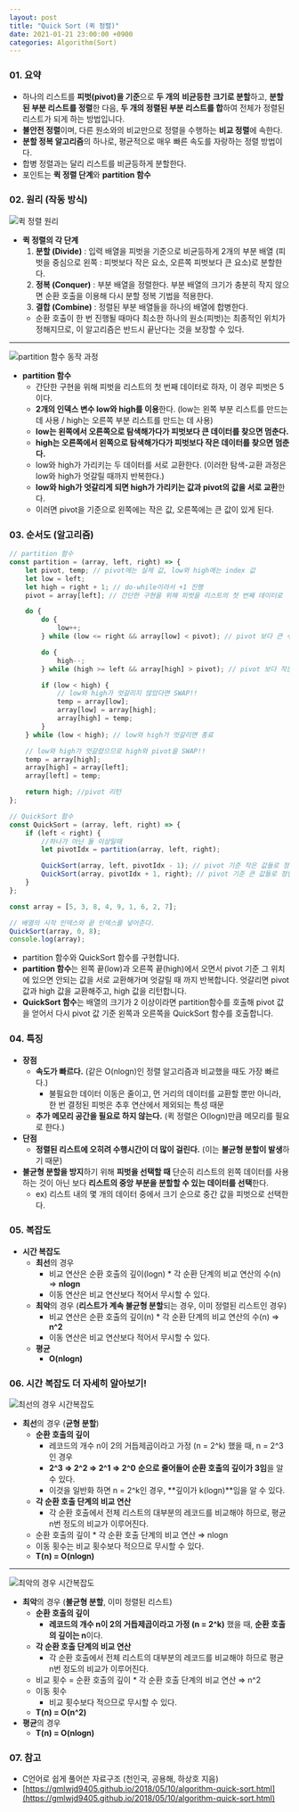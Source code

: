 ```yaml
---
layout: post
title: "Quick Sort (퀵 정렬)"
date: 2021-01-21 23:00:00 +0900
categories: Algorithm(Sort)
---
```


### 01. 요약

- 하나의 리스트를 **피벗(pivot)을 기준**으로 **두 개의** **비균등한** **크기로 분할**하고, **분할된 부분 리스트를 정렬**한 다음, **두 개의 정렬된 부분 리스트를 합**하여 전체가 정렬된 리스트가 되게 하는 방법입니다.
- **불안전 정렬**이며, 다른 원소와의 비교만으로 정렬을 수행하는 **비교 정렬**에 속한다.
- **분할 정복 알고리즘**의 하나로, 평균적으로 매우 빠른 속도를 자랑하는 정렬 방법이다.
- 합병 정렬과는 달리 리스트를 비균등하게 분할한다.
- 포인트는 **퀵 정렬 단계**와 **partition 함수**

### 02. 원리 (작동 방식)

![퀵 정렬 원리](/public/img/Sort/quicksort1.JPG)

- **퀵 정렬의 각 단계**
  1. **분할 (Divide)** : 입력 배열을 피벗을 기준으로 비균등하게 2개의 부분 배열 (피벗을 중심으로 왼쪽 : 피벗보다 작은 요소, 오른쪽 피벗보다 큰 요소)로 분할한다.
  2. **정복 (Conquer)** : 부분 배열을 정렬한다. 부분 배열의 크기가 충분히 작지 않으면 순환 호출을 이용해 다시 분할 정복 기법을 적용한다.
  3. **결합 (Combine)** : 정렬된 부분 배열들을 하나의 배열에 합병한다.
  - 순환 호출이 한 번 진행될 때마다 최소한 하나의 원소(피벗)는 최종적인 위치가 정해지므로, 이 알고리즘은 반드시 끝난다는 것을 보장할 수 있다.

---

![partition 함수 동작 과정](/public/img/Sort/quicksort1.JPG)

- **partition 함수**
  - 간단한 구현을 위해 피벗을 리스트의 첫 번째 데이터로 하자, 이 경우 피벗은 5이다.
  - **2개의 인덱스 변수 low와 high를 이용**한다. (low는 왼쪽 부분 리스트를 만드는 데 사용 / high는 오른쪽 부분 리스트를 만드는 데 사용)
  - **low는 왼쪽에서 오른쪽으로 탐색해가다가 피벗보다 큰 데이터를 찾으면 멈춘다.**
  - **high는 오른쪽에서 왼쪽으로 탐색해가다가 피벗보다 작은 데이터를 찾으면 멈춘다.**
  - low와 high가 가리키는 두 데이터를 서로 교환한다. (이러한 탐색-교환 과정은 low와 high가 엇갈릴 때까지 반복한다.)
  - **low와 high가 엇갈리게 되면 high가 가리키는 값과 pivot의 값을 서로 교환**한다.
  - 이러면 pivot을 기준으로 왼쪽에는 작은 값, 오른쪽에는 큰 값이 있게 된다.

### 03. 순서도 (알고리즘)

```jsx
// partition 함수
const partition = (array, left, right) => {
	let pivot, temp; // pivot에는 실제 값, low와 high에는 index 값
	let low = left;
	let high = right + 1; // do-while이라서 +1 진행
	pivot = array[left]; // 간단한 구현을 위해 피벗을 리스트의 첫 번째 데이터로

	do {
		do {
			low++;
		} while (low <= right && array[low] < pivot); // pivot 보다 큰 수가 있으면 멈춤

		do {
			high--;
		} while (high >= left && array[high] > pivot); // pivot 보다 작은 수가 있으면 멈춤

		if (low < high) {
			// low와 high가 엇갈리지 않았다면 SWAP!!
			temp = array[low];
			array[low] = array[high];
			array[high] = temp;
		}
	} while (low < high); // low와 high가 엇갈리면 종료

	// low와 high가 엇갈렸으므로 high와 pivot을 SWAP!!
	temp = array[high];
	array[high] = array[left];
	array[left] = temp;

	return high; //pivot 리턴
};

// QuickSort 함수
const QuickSort = (array, left, right) => {
	if (left < right) {
		//하나가 아닌 둘 이상일때
		let pivotIdx = partition(array, left, right);

		QuickSort(array, left, pivotIdx - 1); // pivot 기준 작은 값들로 정렬된 왼쪽 리스트
		QuickSort(array, pivotIdx + 1, right); // pivot 기준 큰 값들로 정렬된 오른쪽 리스트
	}
};

const array = [5, 3, 8, 4, 9, 1, 6, 2, 7];

// 배열의 시작 인덱스와 끝 인덱스를 넣어준다.
QuickSort(array, 0, 8);
console.log(array);
```

- partition 함수와 QuickSort 함수를 구현합니다.
- **partition 함수**는 왼쪽 끝(low)과 오른쪽 끝(high)에서 오면서 pivot 기준 그 위치에 있으면 안되는 값을 서로 교환해가며 엇갈릴 때 까지 반복합니다. 엇갈리면 pivot값과 high 값을 교환해주고, high 값을 리턴합니다.
- **QuickSort 함수**는 배열의 크기가 2 이상이라면 partition함수를 호출해 pivot 값을 얻어서 다시 pivot 값 기준 왼쪽과 오른쪽을 QuickSort 함수를 호출합니다.

### 04. 특징

- **장점**
  - **속도가 빠르다.** (같은 O(nlogn)인 정렬 알고리즘과 비교했을 때도 가장 빠르다.)
    - 불필요한 데이터 이동은 줄이고, 먼 거리의 데이터를 교환할 뿐만 아니라, 한 번 결정된 피벗은 추후 연산에서 제외되는 특성 때문
  - **추가 메모리 공간을 필요로 하지 않는다.** (퀵 정렬은 O(logn)만큼 메모리를 필요로 한다.)
- **단점**
  - **정렬된 리스트에 오히려 수행시간이 더 많이 걸린다.** (이는 **불균형 분할이 발생**하기 때문)
- **불균형 분할을 방지**하기 위해 **피벗을 선택할 때** 단순히 리스트의 왼쪽 데이터를 사용하는 것이 아닌 보다 **리스트의 중앙 부분을 분할할 수 있는 데이터를 선택**한다.
  - ex) 리스트 내의 몇 개의 데이터 중에서 크기 순으로 중간 값을 피벗으로 선택한다.

### 05. 복잡도

- **시간 복잡도**
  - **최선**의 경우
    - 비교 연산은 순환 호출의 깊이(logn) \* 각 순환 단계의 비교 연산의 수(n) ⇒ **nlogn**
    - 이동 연산은 비교 연산보다 적어서 무시할 수 있다.
  - **최악**의 경우 (**리스트가 계속 불균형 분할**되는 경우, 이미 정렬된 리스트인 경우)
    - 비교 연산은 순환 호출의 깊이(n) \* 각 순환 단계의 비교 연산의 수(n) ⇒ **n^2**
    - 이동 연산은 비교 연산보다 적어서 무시할 수 있다.
  - **평균**
    - **O(nlogn)**

### 06. 시간 복잡도 더 자세히 알아보기!

![최선의 경우 시간복잡도](/public/img/Sort/quicksort3.JPG)

- **최선**의 경우 (**균형 분할**)
  - **순환 호출의 깊이**
    - 레코드의 개수 n이 2의 거듭제곱이라고 가정 (n = 2^k) 했을 때, n = 2^3인 경우
    - **2^3 ⇒ 2^2 ⇒ 2^1 ⇒ 2^0** **순으로 줄어들어 순환 호출의 깊이가 3임**을 알 수 있다.
    - 이것을 일반화 하면 n = 2^k인 경우, **깊이가 k(logn)**임을 알 수 있다.
  - **각 순환 호출 단계의 비교 연산**
    - 각 순환 호출에서 전체 리스트의 대부분의 레코드를 비교해야 하므로, 평균 n번 정도의 비교가 이루어진다.
  - 순환 호출의 깊이 \* 각 순환 호출 단계의 비교 연산 ⇒ nlogn
  - 이동 횟수는 비교 횟수보다 적으므로 무시할 수 있다.
  - **T(n) = O(nlogn)**

---

![최악의 경우 시간복잡도](/public/img/Sort/quicksort4.JPG)

- **최악**의 경우 (**불균형 분할**, 이미 정렬된 리스트)
  - **순환 호출의 깊이**
    - **레코드의 개수 n이 2의 거듭제곱이라고 가정 (n = 2^k)** 했을 때, **순환 호출의 깊이는 n**이다.
  - **각 순환 호출 단계의 비교 연산**
    - 각 순환 호출에서 전체 리스트의 대부분의 레코드를 비교해야 하므로 평균 n번 정도의 비교가 이루어진다.
  - 비교 횟수 = 순환 호출의 깊이 \* 각 순환 호출 단계의 비교 연산 ⇒ n^2
  - 이동 횟수
    - 비교 횟수보다 적으므로 무시할 수 있다.
  - **T(n) = O(n^2)**
- **평균**의 경우
  - **T(n) = O(nlogn)**

### 07. 참고

- C언어로 쉽게 풀어쓴 자료구조 (천인국, 공용해, 하상호 지음)
- [https://gmlwjd9405.github.io/2018/05/10/algorithm-quick-sort.html](https://gmlwjd9405.github.io/2018/05/10/algorithm-quick-sort.html)
